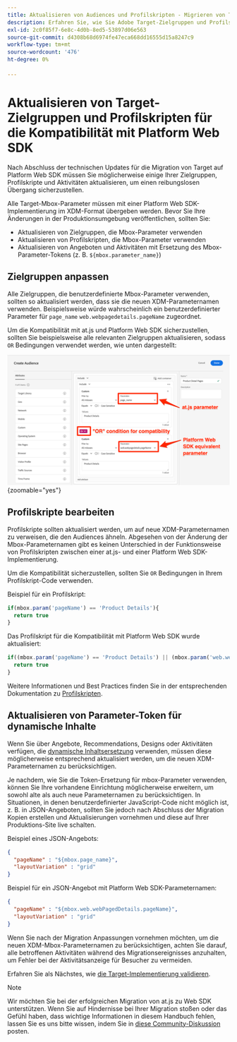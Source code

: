 ```yaml
---
title: Aktualisieren von Audiences und Profilskripten - Migrieren von Target aus at.js 2.x nach Web SDK
description: Erfahren Sie, wie Sie Adobe Target-Zielgruppen und Profilskripte aktualisieren können, um die Kompatibilität mit Experience Platform Web SDK zu gewährleisten.
exl-id: 2c0f85f7-6e8c-4d0b-8ed5-53897d06e563
source-git-commit: d4308b68d6974fe47eca668dd16555d15a8247c9
workflow-type: tm+mt
source-wordcount: '476'
ht-degree: 0%

---
```


# Aktualisieren von Target-Zielgruppen und Profilskripten für die Kompatibilität mit Platform Web SDK

Nach Abschluss der technischen Updates für die Migration von Target auf Platform Web SDK müssen Sie möglicherweise einige Ihrer Zielgruppen, Profilskripte und Aktivitäten aktualisieren, um einen reibungslosen Übergang sicherzustellen.

Alle Target-Mbox-Parameter müssen mit einer Platform Web SDK-Implementierung im XDM-Format übergeben werden. Bevor Sie Ihre Änderungen in der Produktionsumgebung veröffentlichen, sollten Sie:

* Aktualisieren von Zielgruppen, die Mbox-Parameter verwenden
* Aktualisieren von Profilskripten, die Mbox-Parameter verwenden
* Aktualisieren von Angeboten und Aktivitäten mit Ersetzung des Mbox-Parameter-Tokens (z. B. `${mbox.parameter_name}`)

## Zielgruppen anpassen

Alle Zielgruppen, die benutzerdefinierte Mbox-Parameter verwenden, sollten so aktualisiert werden, dass sie die neuen XDM-Parameternamen verwenden. Beispielsweise würde wahrscheinlich ein benutzerdefinierter Parameter für `page_name` `web.webpagedetails.pageName` zugeordnet.

Um die Kompatibilität mit at.js und Platform Web SDK sicherzustellen, sollten Sie beispielsweise alle relevanten Zielgruppen aktualisieren, sodass `OR` Bedingungen verwendet werden, wie unten dargestellt:

![Anzeigen und Aktualisieren einer Target-Zielgruppe für die Kompatibilität mit Platform Web SDK](assets/target-audience-update.png){zoomable="yes"}

## Profilskripte bearbeiten

Profilskripte sollten aktualisiert werden, um auf neue XDM-Parameternamen zu verweisen, die den Audiences ähneln. Abgesehen von der Änderung der Mbox-Parameternamen gibt es keinen Unterschied in der Funktionsweise von Profilskripten zwischen einer at.js- und einer Platform Web SDK-Implementierung.

Um die Kompatibilität sicherzustellen, sollten Sie `OR` Bedingungen in Ihrem Profilskript-Code verwenden.

Beispiel für ein Profilskript:

```Javascript
if(mbox.param('pageName') == 'Product Details'){
  return true
}
```

Das Profilskript für die Kompatibilität mit Platform Web SDK wurde aktualisiert:

```Javascript
if((mbox.param('pageName') == 'Product Details') || (mbox.param('web.webPageDetails.pageName') =='Product Details')){
  return true
}
```

Weitere Informationen und Best Practices finden Sie in der entsprechenden Dokumentation zu [Profilskripten](https://experienceleague.adobe.com/docs/target/using/audiences/visitor-profiles/profile-parameters.html?lang=de).

## Aktualisieren von Parameter-Token für dynamische Inhalte

Wenn Sie über Angebote, Recommendations, Designs oder Aktivitäten verfügen, die [dynamische Inhaltsersetzung](https://experienceleague.adobe.com/docs/target/using/experiences/offers/passing-profile-attributes-to-the-html-offer.html?lang=de) verwenden, müssen diese möglicherweise entsprechend aktualisiert werden, um die neuen XDM-Parameternamen zu berücksichtigen.

Je nachdem, wie Sie die Token-Ersetzung für mbox-Parameter verwenden, können Sie Ihre vorhandene Einrichtung möglicherweise erweitern, um sowohl alte als auch neue Parameternamen zu berücksichtigen. In Situationen, in denen benutzerdefinierter JavaScript-Code nicht möglich ist, z. B. in JSON-Angeboten, sollten Sie jedoch nach Abschluss der Migration Kopien erstellen und Aktualisierungen vornehmen und diese auf Ihrer Produktions-Site live schalten.

Beispiel eines JSON-Angebots:

```JSON
{
  "pageName" : "${mbox.page_name}",
  "layoutVariation" : "grid"
}
```

Beispiel für ein JSON-Angebot mit Platform Web SDK-Parameternamen:

```JSON
{
  "pageName" : "${mbox.web.webPagedDetails.pageName}",
  "layoutVariation" : "grid"
}
```

Wenn Sie nach der Migration Anpassungen vornehmen möchten, um die neuen XDM-Mbox-Parameternamen zu berücksichtigen, achten Sie darauf, alle betroffenen Aktivitäten während des Migrationsereignisses anzuhalten, um Fehler bei der Aktivitätsanzeige für Besucher zu vermeiden.

Erfahren Sie als Nächstes, wie [ die Target-Implementierung validieren](validate.md).

>[!NOTE]
>
>Wir möchten Sie bei der erfolgreichen Migration von at.js zu Web SDK unterstützen. Wenn Sie auf Hindernisse bei Ihrer Migration stoßen oder das Gefühl haben, dass wichtige Informationen in diesem Handbuch fehlen, lassen Sie es uns bitte wissen, indem Sie in [diese Community-Diskussion](https://experienceleaguecommunities.adobe.com/t5/adobe-experience-platform-data/tutorial-discussion-migrate-target-from-at-js-to-web-sdk/m-p/575587?profile.language=de#M463) posten.
